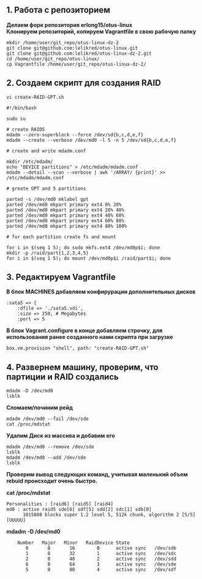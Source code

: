 ## 1. Работа с репозиторием

**Делаем форк репозитория erlong15/otus-linux  
Клонируем репозиторий, копируем Vagrantfile в свою рабочую папку**  
```
mkdir /home/user/git_repo/otus-linux-dz-2
git clone git@github.com:lelikred/otus-linux.git
git clone git@github.com:lelikred/otus-linux-dz-2.git
cd /home/user/git_repo/otus-linux/
cp Vagrantfile /home/user/git_repo/otus-linux-dz-2/
```
## 2. Создаем скрипт для создания RAID

`vi create-RAID-GPT.sh`  
```
#!/bin/bash

sudo su

# create RAID5
mdadm --zero-superblock --force /dev/sd{b,c,d,e,f}
mdadm --create --verbose /dev/md0 -l 5 -n 5 /dev/sd{b,c,d,e,f}

# create and write mdadm.conf

mkdir /etc/mdadm/
echo "DEVICE partitions" > /etc/mdadm/mdadm.conf
mdadm --detail --scan --verbose | awk '/ARRAY/ {print}' >> /etc/mdadm/mdadm.conf

# greate GPT and 5 partitions

parted -s /dev/md0 mklabel gpt
parted /dev/md0 mkpart primary ext4 0% 20%
parted /dev/md0 mkpart primary ext4 20% 40%
parted /dev/md0 mkpart primary ext4 40% 60%
parted /dev/md0 mkpart primary ext4 60% 80%
parted /dev/md0 mkpart primary ext4 80% 100%

# for each partition create fs and mount

for i in $(seq 1 5); do sudo mkfs.ext4 /dev/md0p$i; done
mkdir -p /raid/part{1,2,3,4,5}
for i in $(seq 1 5); do mount /dev/md0p$i /raid/part$i; done
```

## 3. Редактируем Vagrantfile

**В блок MACHINES добавляем конфирурации дополнительных дисков**
```
:sata5 => {
    :dfile => './sata5.vdi',
    :size => 250, # Megabytes
    :port => 5
```
**В блок Vagrant.configure в конце добавляем строчку, для использования ранее созданного нами скрипта при загрузке**

`box.vm.provision "shell", path: "create-RAID-GPT.sh"`

## 4. Развернем машину, проверим, что партиции и RAID создались

```
mdadm -D /dev/md0
lsblk
```

**Сломаем/починим рейд**
```
mdadm /dev/md0 --fail /dev/sde
cat /proc/mdstat
```
**Удалим Диск из массива и добавим его**
```
mdadm /dev/md0 --remove /dev/sde
lsblk
mdadm /dev/md0 --add /dev/sde
lsblk
```
**Проверим вывод следующих команд, учитывая маленький объем rebuid происходит очень быстро.**

**cat /proc/mdstat**
```
Personalities : [raid6] [raid5] [raid4]
md0 : active raid5 sde[6] sdf[5] sdd[2] sdc[1] sdb[0]
      1015808 blocks super 1.2 level 5, 512k chunk, algorithm 2 [5/5] [UUUUU]
```

**mdadm -D /dev/md0**
```
    Number   Major   Minor   RaidDevice State
       0       8       16        0      active sync   /dev/sdb
       1       8       32        1      active sync   /dev/sdc
       2       8       48        2      active sync   /dev/sdd
       6       8       64        3      active sync   /dev/sde
       5       8       80        4      active sync   /dev/sdf
```       
